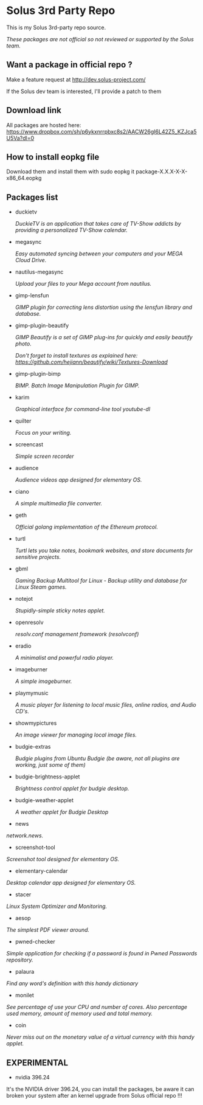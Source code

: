 # Solus 3rd Party Repo

This is my Solus 3rd-party repo source. 

*These packages are not official so not reviewed or supported by the Solus team.*

## Want a package in official repo ?

Make a feature request at <http://dev.solus-project.com/>

If the Solus dev team is interested, I'll provide a patch to them

## Download link

All packages are hosted here: <https://www.dropbox.com/sh/p6ykxnrrpbxc8s2/AACW26gI6L42Z5_KZJca5U5Va?dl=0>

## How to install eopkg file

Download them and install them with sudo eopkg it package-X.X.X-X-X-x86_64.eopkg

## Packages list

- duckietv

  _DuckieTV is an application that takes care of TV-Show addicts by providing a personalized TV-Show calendar._

- megasync

  _Easy automated syncing between your computers and your MEGA Cloud Drive._

- nautilus-megasync

  _Upload your files to your Mega account from nautilus._

- gimp-lensfun

  _GIMP plugin for correcting lens distortion using the lensfun library and database._

- gimp-plugin-beautify

  _GIMP Beautify is a set of GIMP plug-ins for quickly and easily beautify photo._

  *Don't forget to install textures as explained here: <https://github.com/hejiann/beautify/wiki/Textures-Download>*

- gimp-plugin-bimp

  _BIMP. Batch Image Manipulation Plugin for GIMP._

- karim

  _Graphical interface for command-line tool youtube-dl_

- quilter

  _Focus on your writing._

- screencast

  _Simple screen recorder_

- audience

  _Audience videos app designed for elementary OS._

- ciano

  _A simple multimedia file converter._

- geth

  _Official golang implementation of the Ethereum protocol._

- turtl

  _Turtl lets you take notes, bookmark websites, and store documents for sensitive projects._

- gbml

  _Gaming Backup Multitool for Linux - Backup utility and database for Linux Steam games._

- notejot

  _Stupidly-simple sticky notes applet._

- openresolv

  _resolv.conf management framework (resolvconf)_

- eradio

  _A minimalist and powerful radio player._

- imageburner

  _A simple imageburner._

- playmymusic

  _A music player for listening to local music files, online radios, and Audio CD's._

- showmypictures

  _An image viewer for managing local image files._

- budgie-extras

  _Budgie plugins from Ubuntu Budgie (be aware, not all plugins are working, just some of them)_

- budgie-brightness-applet

  _Brightness control applet for budgie desktop._

- budgie-weather-applet

  _A weather applet for Budgie Desktop_

- news

 _network.news._

- screenshot-tool

 _Screenshot tool designed for elementary OS._

- elementary-calendar

 _Desktop calendar app designed for elementary OS._

- stacer

 _Linux System Optimizer and Monitoring._

- aesop

 _The simplest PDF viewer around._

 - pwned-checker

 _Simple application for checking if a password is found in Pwned Passwords repository._

- palaura

 _Find any word's definition with this handy dictionary_

 - monilet

 _See percentage of use your CPU and number of cores. Also percentage used memory, amount of memory used and total memory._

 - coin

 _Never miss out on the monetary value of a virtual currency with this handy applet._

## EXPERIMENTAL

 - nvidia 396.24

It's the NVIDIA driver 396.24, you can install the packages, be aware it can broken your system after an kernel upgrade from Solus official repo !!!
